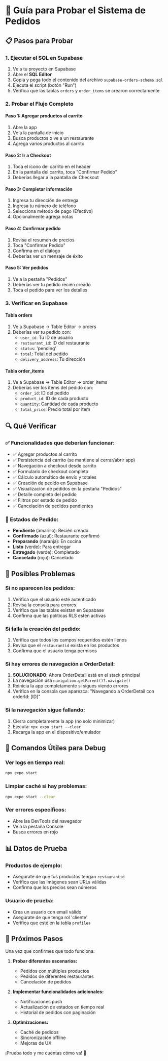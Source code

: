 # 🧪 Guía para Probar el Sistema de Pedidos

## 📋 **Pasos para Probar**

### **1. Ejecutar el SQL en Supabase**
1. Ve a tu proyecto en Supabase
2. Abre el **SQL Editor**
3. Copia y pega todo el contenido del archivo `supabase-orders-schema.sql`
4. Ejecuta el script (botón "Run")
5. Verifica que las tablas `orders` y `order_items` se crearon correctamente

### **2. Probar el Flujo Completo**

#### **Paso 1: Agregar productos al carrito**
1. Abre la app
2. Ve a la pantalla de inicio
3. Busca productos o ve a un restaurante
4. Agrega varios productos al carrito

#### **Paso 2: Ir a Checkout**
1. Toca el ícono del carrito en el header
2. En la pantalla del carrito, toca "Confirmar Pedido"
3. Deberías llegar a la pantalla de Checkout

#### **Paso 3: Completar información**
1. Ingresa tu dirección de entrega
2. Ingresa tu número de teléfono
3. Selecciona método de pago (Efectivo)
4. Opcionalmente agrega notas

#### **Paso 4: Confirmar pedido**
1. Revisa el resumen de precios
2. Toca "Confirmar Pedido"
3. Confirma en el diálogo
4. Deberías ver un mensaje de éxito

#### **Paso 5: Ver pedidos**
1. Ve a la pestaña "Pedidos"
2. Deberías ver tu pedido recién creado
3. Toca el pedido para ver los detalles

### **3. Verificar en Supabase**

#### **Tabla orders**
1. Ve a Supabase → Table Editor → orders
2. Deberías ver tu pedido con:
   - `user_id`: Tu ID de usuario
   - `restaurant_id`: ID del restaurante
   - `status`: 'pending'
   - `total`: Total del pedido
   - `delivery_address`: Tu dirección

#### **Tabla order_items**
1. Ve a Supabase → Table Editor → order_items
2. Deberías ver los items del pedido con:
   - `order_id`: ID del pedido
   - `product_id`: ID de cada producto
   - `quantity`: Cantidad de cada producto
   - `total_price`: Precio total por item

## 🔍 **Qué Verificar**

### **✅ Funcionalidades que deberían funcionar:**
- ✅ Agregar productos al carrito
- ✅ Persistencia del carrito (se mantiene al cerrar/abrir app)
- ✅ Navegación a checkout desde carrito
- ✅ Formulario de checkout completo
- ✅ Cálculo automático de envío y totales
- ✅ Creación de pedido en Supabase
- ✅ Visualización de pedidos en la pestaña "Pedidos"
- ✅ Detalle completo del pedido
- ✅ Filtros por estado de pedido
- ✅ Cancelación de pedidos pendientes

### **📱 Estados de Pedido:**
- **Pendiente** (amarillo): Recién creado
- **Confirmado** (azul): Restaurante confirmó
- **Preparando** (naranja): En cocina
- **Listo** (verde): Para entregar
- **Entregado** (verde): Completado
- **Cancelado** (rojo): Cancelado

## 🐛 **Posibles Problemas**

### **Si no aparecen los pedidos:**
1. Verifica que el usuario esté autenticado
2. Revisa la consola para errores
3. Verifica que las tablas existan en Supabase
4. Confirma que las políticas RLS estén activas

### **Si falla la creación del pedido:**
1. Verifica que todos los campos requeridos estén llenos
2. Revisa que el `restaurantid` exista en los productos
3. Confirma que el usuario tenga permisos

### **Si hay errores de navegación a OrderDetail:**
1. **SOLUCIONADO**: Ahora OrderDetail está en el stack principal
2. La navegación usa `navigation.getParent()?.navigate()`
3. Reinicia la app completamente si sigues viendo errores
4. Verifica en la consola que aparezca: "Navegando a OrderDetail con orderId: [ID]"

### **Si la navegación sigue fallando:**
1. Cierra completamente la app (no solo minimizar)
2. Ejecuta: `npx expo start --clear`
3. Recarga la app en el dispositivo/emulador

## 🔧 **Comandos Útiles para Debug**

### **Ver logs en tiempo real:**
```bash
npx expo start
```

### **Limpiar caché si hay problemas:**
```bash
npx expo start --clear
```

### **Ver errores específicos:**
- Abre las DevTools del navegador
- Ve a la pestaña Console
- Busca errores en rojo

## 📊 **Datos de Prueba**

### **Productos de ejemplo:**
- Asegúrate de que tus productos tengan `restaurantid`
- Verifica que las imágenes sean URLs válidas
- Confirma que los precios sean números

### **Usuario de prueba:**
- Crea un usuario con email válido
- Asegúrate de que tenga rol 'cliente'
- Verifica que esté en la tabla `profiles`

## 🎯 **Próximos Pasos**

Una vez que confirmes que todo funciona:

1. **Probar diferentes escenarios:**
   - Pedidos con múltiples productos
   - Pedidos de diferentes restaurantes
   - Cancelación de pedidos

2. **Implementar funcionalidades adicionales:**
   - Notificaciones push
   - Actualización de estados en tiempo real
   - Historial de pedidos con paginación

3. **Optimizaciones:**
   - Caché de pedidos
   - Sincronización offline
   - Mejoras de UX

¡Prueba todo y me cuentas cómo va! 🚀